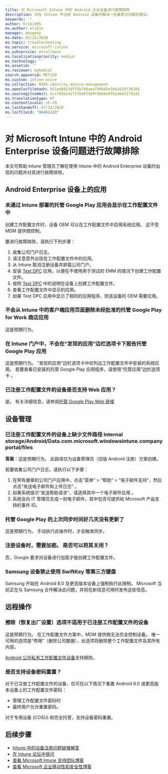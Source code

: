 ```yaml
---
title: 对 Microsoft Intune 中的 Android 企业设备进行故障排除
description: 对在 Intune 中注册 Android 设备时解决一些最常见问题的建议。
keywords: ''
author: ErikjeMS
ms.author: erikje
manager: dougeby
ms.date: 02/25/2020
ms.topic: troubleshooting
ms.service: microsoft-intune
ms.subservice: enrollment
ms.localizationpriority: medium
ms.technology: ''
ms.assetid: ''
ms.reviewer: mghadial
search.appverid: MET150
ms.custom: intune-azure
ms.collection: M365-identity-device-management
ms.openlocfilehash: b51ed6653dff5b7d0aeef40892e16e2826f30204
ms.sourcegitcommit: eccf83dc41f2764675d4fd6b6e9f02e6631792d2
ms.translationtype: HT
ms.contentlocale: zh-CN
ms.lasthandoff: 07/18/2020
ms.locfileid: "86461243"
---
```

# <a name="troubleshoot-android-enterprise-device-problems-in-microsoft-intune"></a>对 Microsoft Intune 中的 Android Enterprise 设备问题进行故障排除

本文可帮助 Intune 管理员了解在使用 Intune 中的 Android Enterprise 设备时出现的问题并对其进行故障排除。

## <a name="apps-on-android-enterprise-devices"></a>Android Enterprise 设备上的应用

### <a name="managed-google-play-apps-that-arent-deployed-through-intune-are-displayed-in-the-work-profile"></a>未通过 Intune 部署的托管 Google Play 应用会显示在工作配置文件中
创建工作配置文件时，设备 OEM 可以在工作配置文件中启用系统应用。 这不受 MDM 提供商控制。

要进行故障排除，请执行下列步骤：

  1. 收集公司门户日志。
  2. 请注意意外出现在工作配置文件中的应用。
  3. 从 Intune 取消注册设备并卸载公司门户。
  4. 安装 [Test DPC](https://play.google.com/store/apps/details?id=com.afwsamples.testdpc) 应用，以便在不使用用于测试的 EMM 的情况下创建工作配置文件。
  5. 按照 [Test DPC](https://play.google.com/store/apps/details?id=com.afwsamples.testdpc) 中的说明在设备上创建工作配置文件。
  6. 查看工作配置文件中显示的应用。 
  7. 如果 Test DPC 应用中显示了相同的应用程序，则该设备的 OEM 需要应用。

### <a name="unapproved-managed-google-play-for-work-store-apps-arent-being-removed-from-the-client-apps-page-in-intune"></a>不会从 Intune 中的客户端应用页面删除未经批准的托管 Google Play for Work 商店应用
这是预期行为。

### <a name="managed-google-play-apps-arent-being-reported-under-the-discovered-apps-blade-in-the-intune-portal"></a>在 Intune 门户中，不会在“发现的应用”边栏选项卡下报告托管 Google Play 应用
这是预期行为。 “发现的应用”边栏选项卡中仅列出工作配置文件中安装的系统应用。 若要查看已安装的托管 Google Play 应用程序，请使用“托管应用”边栏选项卡  。

### <a name="are-web-applications-supported-for-work-profile-enrolled-devices"></a>已注册工作配置文件的设备是否支持 Web 应用？
是。 有关详细信息，请参阅[托管 Google Play Web 链接](../apps/apps-add-android-for-work.md#managed-google-play-web-links)

## <a name="device-management"></a>设备管理

### <a name="file-path-internal-storageandroiddatacommicrosoftwindowsintunecompanyportalfiles-missing-on-work-profile-enrolled-devices"></a>已注册工作配置文件的设备上缺少文件路径 Internal storage/Android/Data.com.microsoft.windowsintune.companyportal/files

  **答案**：这是预期行为。 此路径仅为设备管理员（旧版 Android 注册）方案创建。

  若要收集公司门户日志，请执行以下步骤：

  1. 在带有徽章的公司门户应用中，点击“菜单” > “帮助” > “电子邮件支持”，然后点击“发送电子邮件和上传日志”     。 
  2. 如果系统提示“发送帮助请求”，请选择其中一个电子邮件应用  。
  3. 系统会向 IT 管理员生成一封电子邮件，其中包含可提供给 Microsoft 产品支持的事件 ID。

### <a name="managed-google-play-last-sync-time--hasnt-been-updated-in-days"></a>托管 Google Play 的上次同步时间好几天没有更新了
这是预期行为。 手动执行此操作时，才会触发同步。

### <a name="encryption-is-required-when-a-device-is-enrolled-can-it-be-turned-off"></a>注册设备时，需要加密。 是否可以将其关闭？
否，Google 要求对设备进行加密才能创建工作配置文件。 

### <a name="samsung-devices-are-blocking-the-use-of-third-party-keyboards-like-swiftkey"></a>Samsung 设备禁止使用 SwiftKey 等第三方键盘
Samsung 开始在 Android 8.0 及更高版本设备上强制执行此限制。 Microsoft 当前正在与 Samsung 合作解决此问题，并将在新信息可用时发布这些信息。

## <a name="remote-actions"></a>远程操作

### <a name="wipe-factory-reset-option-isnt-available-for-work-profile-enrolled-device"></a>擦除（恢复出厂设置）选项不适用于已注册工作配置文件的设备
这是预期行为。 在工作配置文件方案中，MDM 提供商无法完全控制设备。 唯一可用的选项是“停用”（删除公司数据），此选项将删除整个工作配置文件及其所有内容。

[Android 公司私有工作配置文件设备](android-corporate-owned-work-profile-enroll.md)支持擦除。

### <a name="is-device-passcode-reset-supported"></a>是否支持设备密码重置？
对于已注册工作配置文件的设备，仅可在以下情况下重置 Android 8.0 或更高版本设备上的工作配置文件密码：
- 管理工作配置文件密码时
- 最终用户允许重置密码。

对于专用设备 (COSU) 和完全托管，支持设备密码重置。


## <a name="next-steps"></a>后续步骤

- [Intune 中的设备注册问题疑难解答](troubleshoot-device-enrollment-in-intune.md)
- [在 Intune 论坛中提问](https://social.technet.microsoft.com/Forums/%7Blang-locale%7D/home?category=microsoftintune&filter=alltypes&sort=lastpostdesc)
- [查看 Microsoft Intune 支持团队博客](https://techcommunity.microsoft.com/t5/Intune-Customer-Success/bg-p/IntuneCustomerSuccess)
- [查看 Microsoft 企业移动性和安全性博客](https://techcommunity.microsoft.com/t5/Azure-Active-Directory-Identity/Announcing-the-public-preview-of-Azure-AD-group-based-license/ba-p/245210)